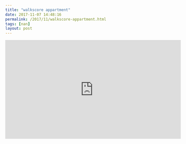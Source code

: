 ```yaml
---
title: "walkscore appartment"
date: 2017-11-07 14:48:16
permalink: /2017/11/walkscore-appartment.html
tags: [nan]
layout: post
---
```


<iframe width="560" height="315" src="https://www.youtube.com/embed/d1AQR32w-rQ" frameborder="0" allowfullscreen></iframe>
